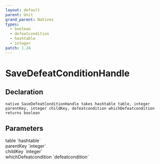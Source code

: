 ```yaml
---
layout: default
parent: Unit
grand_parent: Natives
types:
  - boolean
  - defeatcondition
  - hashtable
  - integer
patch: 1.24
---
```


# SaveDefeatConditionHandle

## Declaration

```
native SaveDefeatConditionHandle takes hashtable table, integer parentKey, integer childKey, defeatcondition whichDefeatcondition returns boolean
```

## Parameters
<dl>
  <dt>table `hashtable`</dt>
  <dd></dd>

  <dt>parentKey `integer`</dt>
  <dd></dd>

  <dt>childKey `integer`</dt>
  <dd></dd>

  <dt>whichDefeatcondition `defeatcondition`</dt>
  <dd></dd>
</dl>